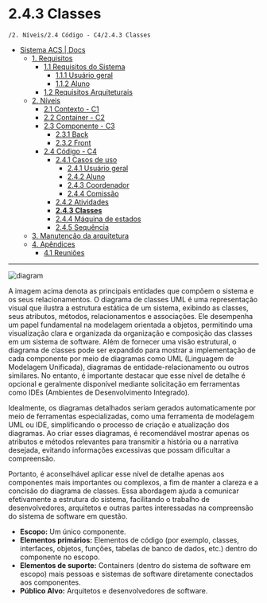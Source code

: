 # 2.4.3 Classes

`/2. Níveis/2.4 Código - C4/2.4.3 Classes`

* [Sistema ACS | Docs](../../../README.md)
  * [1. Requisitos](../../../1.%20Requisitos/README.md)
    * [1.1 Requisitos do Sistema](../../../1.%20Requisitos/1.1%20Requisitos%20do%20Sistema/README.md)
      * [1.1.1 Usuário geral](../../../1.%20Requisitos/1.1%20Requisitos%20do%20Sistema/1.1.1%20Usu%C3%A1rio%20geral/README.md)
      * [1.1.2 Aluno](../../../1.%20Requisitos/1.1%20Requisitos%20do%20Sistema/1.1.2%20Aluno/README.md)
    * [1.2 Requisitos Arquiteturais](../../../1.%20Requisitos/1.2%20Requisitos%20Arquiteturais/README.md)
  * [2. Níveis](../../../2.%20N%C3%ADveis/README.md)
    * [2.1 Contexto - C1](../../../2.%20N%C3%ADveis/2.1%20Contexto%20-%20C1/README.md)
    * [2.2 Container - C2](../../../2.%20N%C3%ADveis/2.2%20Container%20-%20C2/README.md)
    * [2.3 Componente - C3](../../../2.%20N%C3%ADveis/2.3%20Componente%20-%20C3/README.md)
      * [2.3.1 Back](../../../2.%20N%C3%ADveis/2.3%20Componente%20-%20C3/2.3.1%20Back/README.md)
      * [2.3.2 Front](../../../2.%20N%C3%ADveis/2.3%20Componente%20-%20C3/2.3.2%20Front/README.md)
    * [2.4 Código - C4](../../../2.%20N%C3%ADveis/2.4%20C%C3%B3digo%20-%20C4/README.md)
      * [2.4.1 Casos de uso](../../../2.%20N%C3%ADveis/2.4%20C%C3%B3digo%20-%20C4/2.4.1%20Casos%20de%20uso/README.md)
        * [2.4.1 Usuário geral](../../../2.%20N%C3%ADveis/2.4%20C%C3%B3digo%20-%20C4/2.4.1%20Casos%20de%20uso/2.4.1%20Usu%C3%A1rio%20geral/README.md)
        * [2.4.2 Aluno](../../../2.%20N%C3%ADveis/2.4%20C%C3%B3digo%20-%20C4/2.4.1%20Casos%20de%20uso/2.4.2%20Aluno/README.md)
        * [2.4.3 Coordenador](../../../2.%20N%C3%ADveis/2.4%20C%C3%B3digo%20-%20C4/2.4.1%20Casos%20de%20uso/2.4.3%20Coordenador/README.md)
        * [2.4.4 Comissão](../../../2.%20N%C3%ADveis/2.4%20C%C3%B3digo%20-%20C4/2.4.1%20Casos%20de%20uso/2.4.4%20Comiss%C3%A3o/README.md)
      * [2.4.2 Atividades](../../../2.%20N%C3%ADveis/2.4%20C%C3%B3digo%20-%20C4/2.4.2%20Atividades/README.md)
      * [**2.4.3 Classes**](../../../2.%20N%C3%ADveis/2.4%20C%C3%B3digo%20-%20C4/2.4.3%20Classes/README.md)
      * [2.4.4 Máquina de estados](../../../2.%20N%C3%ADveis/2.4%20C%C3%B3digo%20-%20C4/2.4.4%20M%C3%A1quina%20de%20estados/README.md)
      * [2.4.5 Sequência](../../../2.%20N%C3%ADveis/2.4%20C%C3%B3digo%20-%20C4/2.4.5%20Sequ%C3%AAncia/README.md)
  * [3. Manutenção da arquitetura](../../../3.%20Manuten%C3%A7%C3%A3o%20da%20arquitetura/README.md)
  * [4. Apêndices](../../../4.%20Ap%C3%AAndices/README.md)
    * [4.1 Reuniões](../../../4.%20Ap%C3%AAndices/4.1%20Reuni%C3%B5es/README.md)

---

![diagram](https://www.plantuml.com/plantuml/svg/0/hLTBJnin4BxpAonEVOX8lQuG9GffLObMg9HU48U9FG4NhntisJI8yj_hNVRbNMysQSaXiMV6u_4tus-SKqTWAKiLumgSGtV0_ASOiod9jHGWa5rV_u8r90ixoLOu0UucgH6e9hN5pGrxAbRcdoCf4dPkz6qZGRan2PlxxxdEqaOkq74hENZb9LdPNiBlli96ff0mgQaGFn-qWfkX9RdqIuKfjoxLJTH7HoViyDrXO9emtipSQ_YxHMe9t9kt0qw7C6pPZA58aZ8LWMeBYWB88tW6X8tipbXm3Qm3Q9VY7uP0TQLDo0bRF19Ut_GJz1qVCkdog48ysvWKY7uuRDicpDQJQ2sEEcjC4mRL-3K2yvbkva6U_p4wxx2UXdMJMRUbOdBjMAreas9G3hibfzYuAlHeMap04LSk0oktUgbC4fQzZDp_1T9AWuybm6sk1Lhamz1L1cFeSLprxvBDe2zSWBGsHbz5LllogqzzcQT4p7r4YIwAS7tGdK3UruL7k9o4yBRIC0HmOp86SOoP7AReo6A7Rnv8j2cseoLpZpgIhJgIgVMZjPaw9pK822ZhPLi2obmJUfk3BWjTtRN6KzC2gRhplUJqhlgOXnShtxpotrswLjV7pcrmht3otfSF1vlUVZ5jQwNxOzrKSTJHK0MN-h1yd_8IaVoPERGIr4-qJXfzzUKiOIgewZWHpqowKaWncbWj-yALtyG8qwrpLBWqEi8fc89KVR53VHTXB6w4l3N-20NEqLV3kbGM_TqOXQ23w9RvTXV5R_2UUvztj8py0qEIpBavOJEZ57BoQ1r_PBWXrCAnpnOqeQXC7qy23nS-JR-D5VdoJcJlYwIYrP1YJ2tTb7EJQVfcz7opaXOBBzqp17RdXjyFcisy1zJaS-v6NSurB5HV6r16pRf17LSrMHLnRPKmB8VRxsZNmH1V3BNROFrkdN_la_ZKLRF8OsUduqJv9dAc_7lyND67XBzolgw18ylhx0p9NoqNE6xBZ_zC9jKc1wS-L_wVr5y0)

A imagem acima denota as principais entidades que compõem o sistema e os seus relacionamentos. O diagrama de classes UML é uma representação visual que ilustra a estrutura estática de um sistema, exibindo as classes, seus atributos, métodos, relacionamentos e associações. Ele desempenha um papel fundamental na modelagem orientada a objetos, permitindo uma visualização clara e organizada da organização e composição das classes em um sistema de software. Além de fornecer uma visão estrutural, o diagrama de classes pode ser expandido para mostrar a implementação de cada componente por meio de diagramas como UML (Linguagem de Modelagem Unificada), diagramas de entidade-relacionamento ou outros similares. No entanto, é importante destacar que esse nível de detalhe é opcional e geralmente disponível mediante solicitação em ferramentas como IDEs (Ambientes de Desenvolvimento Integrado).

Idealmente, os diagramas detalhados seriam gerados automaticamente por meio de ferramentas especializadas, como uma ferramenta de modelagem UML ou IDE, simplificando o processo de criação e atualização dos diagramas. Ao criar esses diagramas, é recomendável mostrar apenas os atributos e métodos relevantes para transmitir a história ou a narrativa desejada, evitando informações excessivas que possam dificultar a compreensão.

Portanto, é aconselhável aplicar esse nível de detalhe apenas aos componentes mais importantes ou complexos, a fim de manter a clareza e a concisão do diagrama de classes. Essa abordagem ajuda a comunicar efetivamente a estrutura do sistema, facilitando o trabalho de desenvolvedores, arquitetos e outras partes interessadas na compreensão do sistema de software em questão.

* **Escopo:** Um único componente.
* **Elementos primários:** Elementos de código (por exemplo, classes, interfaces, objetos, funções, tabelas de banco de dados, etc.) dentro do componente no escopo.
*  **Elementos de suporte:** Containers (dentro do sistema de software em escopo) mais pessoas e sistemas de software diretamente conectados aos componentes.
*  **Público Alvo:** Arquitetos e desenvolvedores de software.
